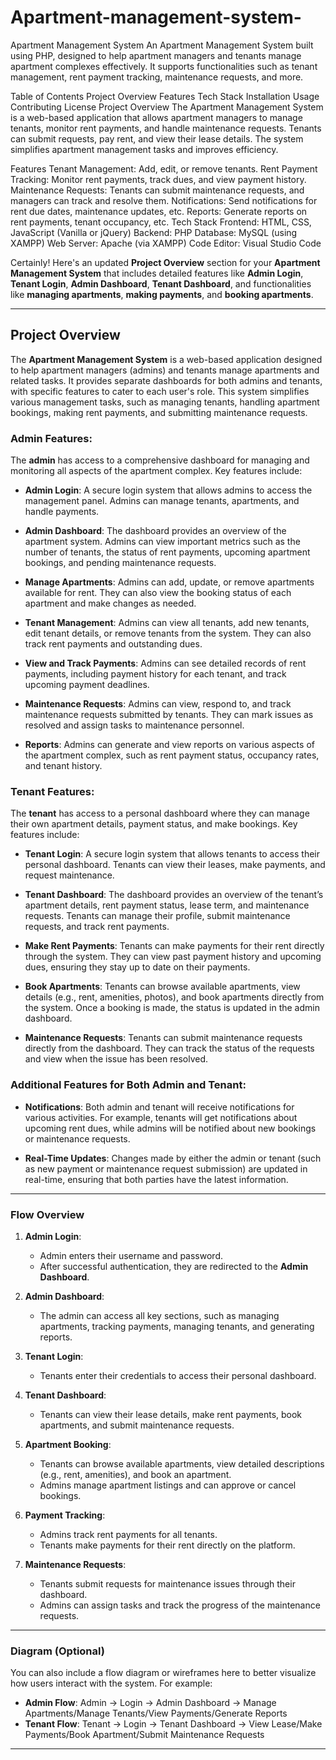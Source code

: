 # Apartment-management-system-




Apartment Management System
An Apartment Management System built using PHP, designed to help apartment managers and tenants manage apartment complexes effectively. It supports functionalities such as tenant management, rent payment tracking, maintenance requests, and more.

Table of Contents
Project Overview
Features
Tech Stack
Installation
Usage
Contributing
License
Project Overview
The Apartment Management System is a web-based application that allows apartment managers to manage tenants, monitor rent payments, and handle maintenance requests. Tenants can submit requests, pay rent, and view their lease details. The system simplifies apartment management tasks and improves efficiency.

Features
Tenant Management: Add, edit, or remove tenants.
Rent Payment Tracking: Monitor rent payments, track dues, and view payment history.
Maintenance Requests: Tenants can submit maintenance requests, and managers can track and resolve them.
Notifications: Send notifications for rent due dates, maintenance updates, etc.
Reports: Generate reports on rent payments, tenant occupancy, etc.
Tech Stack
Frontend: HTML, CSS, JavaScript (Vanilla or jQuery)
Backend: PHP
Database: MySQL (using XAMPP)
Web Server: Apache (via XAMPP)
Code Editor: Visual Studio Code

Certainly! Here's an updated **Project Overview** section for your **Apartment Management System** that includes detailed features like **Admin Login**, **Tenant Login**, **Admin Dashboard**, **Tenant Dashboard**, and functionalities like **managing apartments**, **making payments**, and **booking apartments**.

---

## Project Overview

The **Apartment Management System** is a web-based application designed to help apartment managers (admins) and tenants manage apartments and related tasks. It provides separate dashboards for both admins and tenants, with specific features to cater to each user's role. This system simplifies various management tasks, such as managing tenants, handling apartment bookings, making rent payments, and submitting maintenance requests. 

### **Admin Features:**

The **admin** has access to a comprehensive dashboard for managing and monitoring all aspects of the apartment complex. Key features include:

- **Admin Login**: A secure login system that allows admins to access the management panel. Admins can manage tenants, apartments, and handle payments.
  
- **Admin Dashboard**: The dashboard provides an overview of the apartment system. Admins can view important metrics such as the number of tenants, the status of rent payments, upcoming apartment bookings, and pending maintenance requests.

- **Manage Apartments**: Admins can add, update, or remove apartments available for rent. They can also view the booking status of each apartment and make changes as needed.

- **Tenant Management**: Admins can view all tenants, add new tenants, edit tenant details, or remove tenants from the system. They can also track rent payments and outstanding dues.

- **View and Track Payments**: Admins can see detailed records of rent payments, including payment history for each tenant, and track upcoming payment deadlines.

- **Maintenance Requests**: Admins can view, respond to, and track maintenance requests submitted by tenants. They can mark issues as resolved and assign tasks to maintenance personnel.

- **Reports**: Admins can generate and view reports on various aspects of the apartment complex, such as rent payment status, occupancy rates, and tenant history.

### **Tenant Features:**

The **tenant** has access to a personal dashboard where they can manage their own apartment details, payment status, and make bookings. Key features include:

- **Tenant Login**: A secure login system that allows tenants to access their personal dashboard. Tenants can view their leases, make payments, and request maintenance.

- **Tenant Dashboard**: The dashboard provides an overview of the tenant’s apartment details, rent payment status, lease term, and maintenance requests. Tenants can manage their profile, submit maintenance requests, and track rent payments.

- **Make Rent Payments**: Tenants can make payments for their rent directly through the system. They can view past payment history and upcoming dues, ensuring they stay up to date on their payments.

- **Book Apartments**: Tenants can browse available apartments, view details (e.g., rent, amenities, photos), and book apartments directly from the system. Once a booking is made, the status is updated in the admin dashboard.

- **Maintenance Requests**: Tenants can submit maintenance requests directly from the dashboard. They can track the status of the requests and view when the issue has been resolved.

### **Additional Features for Both Admin and Tenant:**

- **Notifications**: Both admin and tenant will receive notifications for various activities. For example, tenants will get notifications about upcoming rent dues, while admins will be notified about new bookings or maintenance requests.

- **Real-Time Updates**: Changes made by either the admin or tenant (such as new payment or maintenance request submission) are updated in real-time, ensuring that both parties have the latest information.

---

### **Flow Overview**

1. **Admin Login**:
   - Admin enters their username and password.
   - After successful authentication, they are redirected to the **Admin Dashboard**.

2. **Admin Dashboard**:
   - The admin can access all key sections, such as managing apartments, tracking payments, managing tenants, and generating reports.

3. **Tenant Login**:
   - Tenants enter their credentials to access their personal dashboard.

4. **Tenant Dashboard**:
   - Tenants can view their lease details, make rent payments, book apartments, and submit maintenance requests.

5. **Apartment Booking**:
   - Tenants can browse available apartments, view detailed descriptions (e.g., rent, amenities), and book an apartment.
   - Admins manage apartment listings and can approve or cancel bookings.

6. **Payment Tracking**:
   - Admins track rent payments for all tenants.
   - Tenants make payments for their rent directly on the platform.

7. **Maintenance Requests**:
   - Tenants submit requests for maintenance issues through their dashboard.
   - Admins can assign tasks and track the progress of the maintenance requests.

---

### **Diagram (Optional)**

You can also include a flow diagram or wireframes here to better visualize how users interact with the system. For example:

- **Admin Flow**: Admin → Login → Admin Dashboard → Manage Apartments/Manage Tenants/View Payments/Generate Reports
- **Tenant Flow**: Tenant → Login → Tenant Dashboard → View Lease/Make Payments/Book Apartment/Submit Maintenance Requests

---

